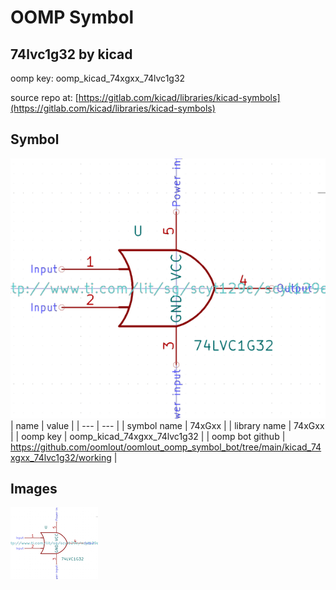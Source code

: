 # OOMP Symbol  
## 74lvc1g32  by kicad  
  
oomp key: oomp_kicad_74xgxx_74lvc1g32  
  
source repo at: [https://gitlab.com/kicad/libraries/kicad-symbols](https://gitlab.com/kicad/libraries/kicad-symbols)  
## Symbol  
  
[![working.png](working_600.png)](working.png)  
| name | value | 
| --- | --- | 
| symbol name | 74xGxx | 
| library name | 74xGxx | 
| oomp key | oomp_kicad_74xgxx_74lvc1g32 | 
| oomp bot github | https://github.com/oomlout/oomlout_oomp_symbol_bot/tree/main/kicad_74xgxx_74lvc1g32/working | 
## Images  
  
[![working.png](working_140.png)](working.png)  
